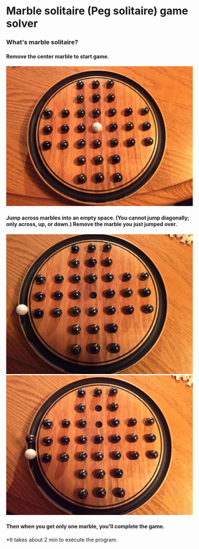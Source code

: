 # Marble solitaire (Peg solitaire) game solver

### What's marble solitaire?
#### Remove the center marble to start game.
![alt tag](https://github.com/ikuto0608/marble_game_solver/blob/master/images/sample1.jpg)
#### Jump across marbles into an empty space. (You cannot jump diagonally; only across, up, or down.) Remove the marble you just jumped over.
![alt tag](https://github.com/ikuto0608/marble_game_solver/blob/master/images/sample2.jpg)
![alt tag](https://github.com/ikuto0608/marble_game_solver/blob/master/images/sample3.jpg)
#### Then when you get only one marble, you'll complete the game.

*It takes about 2 min to execute the program.
